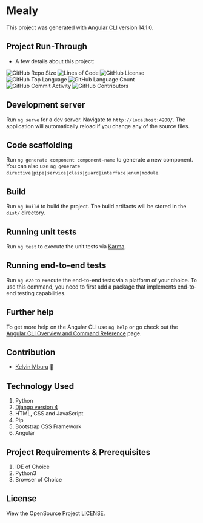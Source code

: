 # Mealy

This project was generated with [Angular CLI](https://github.com/angular/angular-cli) version 14.1.0.

## Project Run-Through
* A few details about this project:

![GitHub Repo Size](https://img.shields.io/github/repo-size/kelvinmburu/mealy-front)
![Lines of Code](https://img.shields.io/tokei/lines/github/kelvinmburu/mealy-front)
![GitHub License](https://img.shields.io/github/license/kelvinmburu/mealy-front)
![GitHub Top Language](https://img.shields.io/github/languages/top/kelvinmburu/mealy-front)
![GitHub Language Count](https://img.shields.io/github/languages/count/kelvinmburu/mealy-front)
![GitHub Commit Activity](https://img.shields.io/github/commit-activity/w/kelvinmburu/mealy-front)
![GitHub Contributors](https://img.shields.io/github/contributors/kelvinmburu/mealy-front)

## Development server

Run `ng serve` for a dev server. Navigate to `http://localhost:4200/`. The application will automatically reload if you change any of the source files.

## Code scaffolding

Run `ng generate component component-name` to generate a new component. You can also use `ng generate directive|pipe|service|class|guard|interface|enum|module`.

## Build

Run `ng build` to build the project. The build artifacts will be stored in the `dist/` directory.

## Running unit tests

Run `ng test` to execute the unit tests via [Karma](https://karma-runner.github.io).

## Running end-to-end tests

Run `ng e2e` to execute the end-to-end tests via a platform of your choice. To use this command, you need to first add a package that implements end-to-end testing capabilities.

## Further help

To get more help on the Angular CLI use `ng help` or go check out the [Angular CLI Overview and Command Reference](https://angular.io/cli) page.

## Contribution

- [Kelvin Mburu](https://github.com/kelvinmburu) 📖

## Technology Used

1. Python
2. [Django version 4](https://docs.djangoproject.com/en/4.0/)
3. HTML, CSS and JavaScript
4. Pip
5. Bootstrap CSS Framework
6. Angular

## Project Requirements & Prerequisites

1. IDE of Choice
2. Python3
3. Browser of Choice

## License

View the OpenSource Project [LICENSE](LICENSE).
